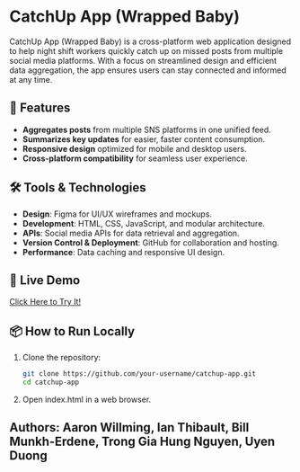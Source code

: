 # CatchUp App (Wrapped Baby)

CatchUp App (Wrapped Baby) is a cross-platform web application designed to help night shift workers quickly catch up on missed posts from multiple social media platforms. With a focus on streamlined design and efficient data aggregation, the app ensures users can stay connected and informed at any time.

## 🌟 Features
- **Aggregates posts** from multiple SNS platforms in one unified feed.
- **Summarizes key updates** for easier, faster content consumption.
- **Responsive design** optimized for mobile and desktop users.
- **Cross-platform compatibility** for seamless user experience.

## 🛠️ Tools & Technologies
- **Design**: Figma for UI/UX wireframes and mockups.
- **Development**: HTML, CSS, JavaScript, and modular architecture.
- **APIs**: Social media APIs for data retrieval and aggregation.
- **Version Control & Deployment**: GitHub for collaboration and hosting.
- **Performance**: Data caching and responsive UI design.

## 🚀 Live Demo
[Click Here to Try It!](https://awilmo.github.io/html/social_media/wrapped_Baby.html)

## 📦 How to Run Locally
1. Clone the repository:
   ```bash
   git clone https://github.com/your-username/catchup-app.git
   cd catchup-app
2. Open index.html in a web browser.




## Authors: Aaron Willming, Ian Thibault, Bill Munkh-Erdene, Trong Gia Hung Nguyen, Uyen Duong 
